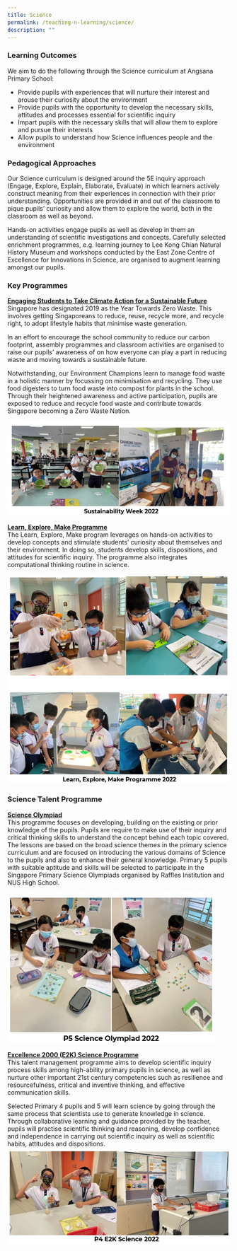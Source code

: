 ```yaml
---
title: Science
permalink: /teaching-n-learning/science/
description: ""
---
```

### Learning Outcomes

We aim to do the following through the Science curriculum at Angsana Primary School:

*   Provide pupils with experiences that will nurture their interest and arouse their curiosity about the environment
*   Provide pupils with the opportunity to develop the necessary skills, attitudes and processes essential for scientific inquiry
*   Impart pupils with the necessary skills that will allow them to explore and pursue their interests
*   Allow pupils to understand how Science influences people and the environment

### Pedagogical Approaches

Our Science curriculum is designed around the 5E inquiry approach (Engage, Explore, Explain, Elaborate, Evaluate) in which learners actively construct meaning from their experiences in connection with their prior understanding. Opportunities are provided in and out of the classroom to pique pupils’ curiosity and allow them to explore the world, both in the classroom as well as beyond.

  

Hands-on activities engage pupils as well as develop in them an understanding of scientific investigations and concepts. Carefully selected enrichment programmes, e.g. learning journey to Lee Kong Chian Natural History Museum and workshops conducted by the East Zone Centre of Excellence for Innovations in Science, are organised to augment learning amongst our pupils.


### Key Programmes

<b><u> Engaging Students to Take Climate Action for a Sustainable Future </b></u>
<br>
Singapore has designated 2019 as the Year Towards Zero Waste. This involves getting Singaporeans to reduce, reuse, recycle more, and recycle right, to adopt lifestyle habits that minimise waste generation.

In an effort to encourage the school community to reduce our carbon footprint, assembly programmes and classroom activities are organised to raise our pupils’ awareness of on how everyone can play a part in reducing waste and moving towards a sustainable future.

Notwithstanding, our Environment Champions learn to manage food waste in a holistic manner by focussing on minimisation and recycling. They use food digesters to turn food waste into compost for plants in the school. Through their heightened awareness and active participation, pupils are exposed to reduce and recycle food waste and contribute towards Singapore becoming a Zero Waste Nation.

![](/images/Sustainability%20Week%202022%20-%203.jpg)

<b><u>Learn, Explore, Make Programme</b></u>
<br>
The Learn, Explore, Make program leverages on hands-on activities to develop concepts and stimulate students’ curiosity about themselves and their environment. In doing so, students develop skills, dispositions, and attitudes for scientific inquiry. The programme also integrates computational thinking routine in science.

![](/images/LEM%202022.jpg)

### Science Talent Programme

<b><u>Science Olympiad</b></u>
<br>
This programme focuses on developing, building on the existing or prior knowledge of the pupils. Pupils are require to make use of their inquiry and critical thinking skills to understand the concept behind each topic covered. The lessons are based on the broad science themes in the primary science curriculum and are focused on introducing the various domains of Science to the pupils and also to enhance their general knowledge. Primary 5 pupils with suitable aptitude and skills will be selected to participate in the Singapore Primary Science Olympiads organised by Raffles Institution and NUS High School.

![](/images/P5%20Science%20Olympiad%202022.jpg)

<b><u>Excellence 2000 (E2K) Science Programme</b></u>
<br>
This talent management programme aims to develop scientific inquiry process skills among high-ability primary pupils in science, as well as nurture other important 21st century competencies such as resilience and resourcefulness, critical and inventive thinking, and effective communication skills.

Selected Primary 4 pupils and 5 will learn science by going through the same process that scientists use to generate knowledge in science. Through collaborative learning and guidance provided by the teacher, pupils will practise scientific thinking and reasoning, develop confidence and independence in carrying out scientific inquiry as well as scientific habits, attitudes and dispositions.
![](/images/P4%20E2K%20Science%202022.jpg)